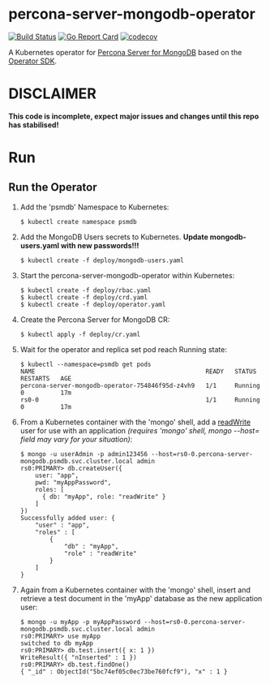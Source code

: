 # percona-server-mongodb-operator

[![Build Status](https://travis-ci.org/Percona-Lab/percona-server-mongodb-operator.svg?branch=master)](https://travis-ci.org/Percona-Lab/percona-server-mongodb-operator)
[![Go Report Card](https://goreportcard.com/badge/github.com/Percona-Lab/percona-server-mongodb-operator)](https://goreportcard.com/report/github.com/Percona-Lab/percona-server-mongodb-operator)
[![codecov](https://codecov.io/gh/Percona-Lab/percona-server-mongodb-operator/branch/master/graph/badge.svg)](https://codecov.io/gh/Percona-Lab/percona-server-mongodb-operator)

A Kubernetes operator for [Percona Server for MongoDB](https://www.percona.com/software/mongo-database/percona-server-for-mongodb) based on the [Operator SDK](https://github.com/operator-framework/operator-sdk).

# DISCLAIMER

**This code is incomplete, expect major issues and changes until this repo has stabilised!**

# Run

## Run the Operator
1. Add the 'psmdb' Namespace to Kubernetes:
    ```
    $ kubectl create namespace psmdb
    ```
1. Add the MongoDB Users secrets to Kubernetes. **Update mongodb-users.yaml with new passwords!!!**
    ```
    $ kubectl create -f deploy/mongodb-users.yaml
    ```
1. Start the percona-server-mongodb-operator within Kubernetes:
    ```
    $ kubectl create -f deploy/rbac.yaml
    $ kubectl create -f deploy/crd.yaml
    $ kubectl create -f deploy/operator.yaml
    ```
1. Create the Percona Server for MongoDB CR:
    ```
    $ kubectl apply -f deploy/cr.yaml
    ```
1. Wait for the operator and replica set pod reach Running state:
    ```
    $ kubectl --namespace=psmdb get pods
    NAME                                               READY   STATUS    RESTARTS   AGE
    percona-server-mongodb-operator-754846f95d-z4vh9   1/1     Running   0          17m
    rs0-0                                              1/1     Running   0          17m
    ``` 
1. From a Kubernetes container with the 'mongo' shell, add a [readWrite](https://docs.mongodb.com/manual/reference/built-in-roles/#readWrite) user for use with an application *(requires 'mongo' shell, mongo --host= field may vary for your situation)*:
    ```
    $ mongo -u userAdmin -p admin123456 --host=rs0-0.percona-server-mongodb.psmdb.svc.cluster.local admin
    rs0:PRIMARY> db.createUser({
        user: "app",
        pwd: "myAppPassword",
        roles: [
          { db: "myApp", role: "readWrite" }
        ]
    })
    Successfully added user: {
    	"user" : "app",
    	"roles" : [
    		{
    			"db" : "myApp",
    			"role" : "readWrite"
    		}
    	]
    }
    ```
1. Again from a Kubernetes container with the 'mongo' shell, insert and retrieve a test document in the 'myApp' database as the new application user:
    ```
    $ mongo -u myApp -p myAppPassword --host=rs0-0.percona-server-mongodb.psmdb.svc.cluster.local admin
    rs0:PRIMARY> use myApp
    switched to db myApp
    rs0:PRIMARY> db.test.insert({ x: 1 })
    WriteResult({ "nInserted" : 1 })
    rs0:PRIMARY> db.test.findOne()
    { "_id" : ObjectId("5bc74ef05c0ec73be760fcf9"), "x" : 1 }
    ```
